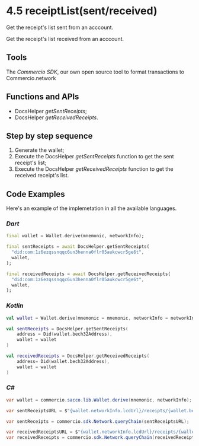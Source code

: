 # 4.5 receiptList(sent/received)

Get the receipt's list sent from an acccount.

Get the receipt's list received from an acccount.

## Tools

The _Commercio SDK_, our own open source tool to format transactions to Commercio.network

## Functions and APIs

- DocsHelper _getSentReceipts_;
- DocsHelper _getReceivedReceipts_.

## Step by step sequence

1. Generate the wallet;
2. Execute the DocsHelper _getSentReceipts_ function to get the sent receipt's list;
3. Execute the DocsHelper _getReceivedReceipts_ function to get the received receipt's list.

## Code Examples

Here's an example of the implemetation in all the available languages.

### _Dart_

```dart
final wallet = Wallet.derive(mnemonic, networkInfo);

final sentReceipts = await DocsHelper.getSentReceipts(
  "did:com:1z6ezqssnqqc6un3henna0flr05aukcwcr5ge6t",
  wallet,
);

final receivedReceipts = await DocsHelper.getReceivedReceipts(
  "did:com:1z6ezqssnqqc6un3henna0flr05aukcwcr5ge6t",
  wallet,
);
```

### _Kotlin_

```kotlin
val wallet = Wallet.derive(mnemonic = mnemonic, networkInfo = networkInfo)

val sentReceipts = DocsHelper.getSentReceipts(
    address = Did(wallet.bech32Address), 
    wallet = wallet
)

val receivedReceipts = DocsHelper.getReceivedReceipts(
    address= Did(wallet.bech32Address), 
    wallet = wallet
)
```

### _C#_

```csharp
var wallet = commercio.sacco.lib.Wallet.derive(mnemonic, networkInfo);

var sentReceiptsURL = $"{wallet.networkInfo.lcdUrl}/receipts/{wallet.bech32Address}/sent";

var sentReceipts = commercio.sdk.Network.queryChain(sentReceiptsURL);

var receivedReceiptsURL = $"{wallet.networkInfo.lcdUrl}/receipts/{wallet.bech32Address}/received";
var receivedReceipts = commercio.sdk.Network.queryChain(receivedReceiptsURL);
```
